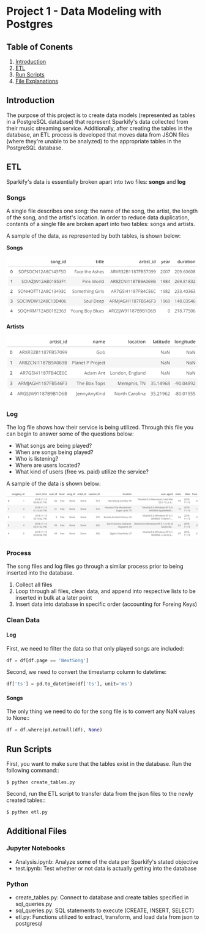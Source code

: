 # Project 1 - Data Modeling with Postgres

## Table of Conents
1. [Introduction](#introduction)
2. [ETL](#etl)
3. [Run Scripts](#run-scripts)
4. [File Explanations](#additional-files)

## Introduction

The purpose of this project is to create data models (represented as tables in a PostgreSQL database) that represent Sparkify's data collected from their music streaming service.  Additionally, after creating the tables in the database, an ETL process is developed that moves data from JSON files (where they're unable to be analyzed) to the appropriate tables in the PostgreSQL database.

## ETL

Sparkify's data is essentially broken apart into two files:  **songs** and **log**

### Songs

A single file describes one song:  the name of the song, the artist, the length of the song, and the artist's location.  In order to reduce data duplication, contents of a single file are broken apart into two tables:  songs and artists.

A sample of the data, as represented by both tables, is shown below:

**Songs**

![Songs](./images/songs.PNG)

**Artists**

![Artists](./images/artists.PNG)

### Log

The log file shows how their service is being utilized.  Through this file you can begin to answer some of the questions below:

- What songs are being played?
- When are songs being played?
- Who is listening?
- Where are users located?
- What kind of users (free vs. paid) utilize the service?

A sample of the data is shown below:

![Songplays](./images/songplays.PNG)

### Process

The song files and log files go through a similar process prior to being inserted into the database.

1. Collect all files
2. Loop through all files, clean data, and append into respective lists to be inserted in bulk at a later point
3. Insert data into database in specific order (accounting for Foreing Keys)

### Clean Data

#### Log

First, we need to filter the data so that only played songs are included:

```python
df = df[df.page == 'NextSong']
```

Second, we need to convert the timestamp column to datetime:

```python
df['ts'] = pd.to_datetime(df['ts'], unit='ms')
```

#### Songs

The only thing we need to do for the song file is to convert any NaN values to None::

```python
df = df.where(pd.notnull(df), None)
```

## Run Scripts

First, you want to make sure that the tables exist in the database.  Run the following command::

    $ python create_tables.py

Second, run the ETL script to transfer data from the json files to the newly created tables::

    $ python etl.py

## Additional Files

### Jupyter Notebooks

- Analysis.ipynb:  Analyze some of the data per Sparkify's stated objective
- test.ipynb:  Test whether or not data is actually getting into the database

### Python

- create_tables.py:  Connect to database and create tables specified in sql_queries.py
- sql_queries.py:  SQL statements to execute (CREATE, INSERT, SELECT)
- etl.py:  Functions utilized to extract, transform, and load data from json to postgresql
